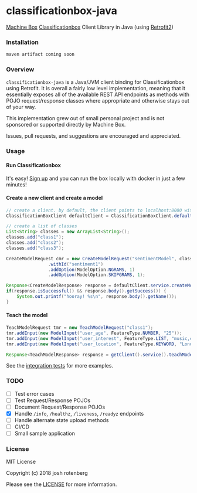 # classificationbox-java

[Machine Box][0] [Classificationbox][1] Client Library in Java (using [Retrofit2][2])

### Installation

```java
maven artifact coming soon
```

### Overview

`classificationbox-java` is a Java/JVM client binding for Classificationbox using Retrofit. It is overall a fairly
low level implementation, meaning that it essentially exposes all of the available REST API endpoints as methods 
with POJO request/response classes where appropriate and otherwise stays out of your way. 

This implementation grew out of small personal project and is not sponsored or supported directly by Machine Box. 

Issues, pull requests, and suggestions are encouraged and appreciated.

### Usage 

#### Run Classificationbox

It's easy! [Sign up][3] and you can run the box locally with docker in just a few minutes!

#### Create a new client and create a model
```java
// create a client. by default, the client points to localhost:8080 without basic authentication
ClassificationBoxClient defaultClient = ClassificationBoxClient.defaultClient();

// create a list of classes
List<String> classes = new ArrayList<String>();
classes.add("class1");
classes.add("class2");
classes.add("class3");

CreateModelRequest cmr = new CreateModelRequest("sentimentModel", classes)
                .withId("sentiment1")
                .addOption(ModelOption.NGRAMS, 1)
                .addOption(ModelOption.SKIPGRAMS, 1);

Response<CreateModelResponse> response = defaultClient.service.createModel(cmr).execute();
if(response.isSuccessful() && response.body().getSuccess()) {
    System.out.printf("hooray! %s\n", response.body().getName());
}
```

#### Teach the model
```java
TeachModelRequest tmr = new TeachModelRequest("class1");
tmr.addInput(new ModelInput("user_age", FeatureType.NUMBER, "25"));
tmr.addInput(new ModelInput("user_interest", FeatureType.LIST, "music,cooking,ml"));
tmr.addInput(new ModelInput("user_location", FeatureType.KEYWORD, "London"));

Response<TeachModelResponse> response = getClient().service().teachModel("sentiment1", tmr).execute();

```

See the [integration tests](src/test/java/integration) for more examples.

### TODO

- [ ] Test error cases 
- [ ] Test Request/Response POJOs
- [ ] Document Request/Response POJOs
- [x] Handle `/info`, `/healthz`, `/liveness`, `/readyz` endpoints
- [ ] Handle alternate state upload methods 
- [ ] CI/CD
- [ ] Small sample application

### License

MIT License

Copyright (c) 2018 josh rotenberg

Please see the [LICENSE](LICENSE) for more information.

[0]: https://machinebox.io/
[1]: https://machinebox.io/docs/classificationbox
[2]: https://square.github.io/retrofit/
[3]: https://machinebox.io/login?return_url=%2Faccount
